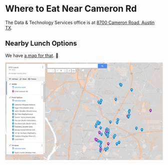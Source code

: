 # Where to Eat Near Cameron Rd



The Data & Technology Services office is at [8700 Cameron Road, Austin TX](https://goo.gl/maps/GSKtFEHpx585fJkN6).&#x20;

## Nearby Lunch Options

We have [a map for that](https://www.google.com/maps/d/u/0/viewer?mid=1OFKA1JVEpysc7Kh2lbPPx\_moMzEPGhBJ\&ll=30.34970295660435%2C-97.69603670420717\&z=12). 🙂

![](<../.gitbook/assets/image (7).png>)


